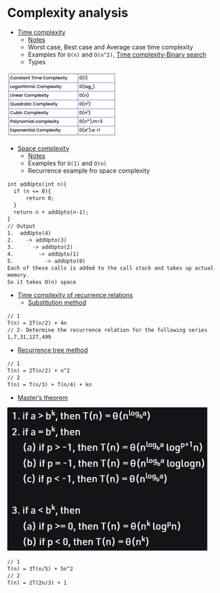 # Complexity analysis
- [Time complexity](lectures/1.Time_complexity.pdf)
  - [Notes](lectures/notes/3.TimeComplexity.pdf)
  - Worst case, Best case and Average case time complexity
  - Examples for `O(n)` and `O(n^2)`, [Time complexity-Binary search](lectures/notes/4.TimeComplexity-BinarySearch.pdf)
  - Types
<img src="lectures/2.Types_time_complexity.jpg">

- [Space complexity](lectures/3.Space_complexity.pdf)
  - [Notes](lectures/notes/5.SpaceComplexity.pdf)
  - Examples for `O(1)` and `O(n)`
  - Recurrence example fro space complexity
```
int addUpto(int n){
  if (n <= 0){
      return 0;
  }
  return n + addUpto(n-1);
}
// Output 
1.  addUpto(4)
2.    -> addUpto(3)
3.      -> addUpto(2)
4.        -> addUpto(1)
5.          -> addUpto(0)
Each of these calls is added to the call stack and takes up actual memory.
So it takes O(n) space
```
- [Time complexity of recurrence relations](lectures/4.Time_complexity_recurrence_relations.pdf)
  - [Substitution method](lectures/notes/6.RecurrenceRelationSolvingSubstitutionMethod.pdf)
```
// 1
T(n) = 2T(n/2) + 4n
// 2- Determine the recurrence relation for the following series 
1,7,31,127,499
```
  - [Recurrence tree method](lectures/notes/7.RecurrenceRelationSolvingRecursiveTreeMethod.pdf)
```
// 1
T(n) = 2T(n/2) + n^2
// 2
T(n) = T(n/3) + T(n/4) + kn
```
  - [Master’s theorem](lectures/notes/8.RecurrenceRelationSolvingMastersTheorem.pdf)
<img src="lectures/5.Master_theorem.jpg">

```
// 1
T(n) = 3T(n/5) + 5n^2
// 2
T(n) = 2T(2n/3) + 1
```
